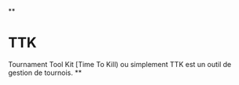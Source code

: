 ﻿**

# TTK
Tournament Tool Kit [Time To Kill) ou simplement TTK
est un outil de gestion de tournois.
**

